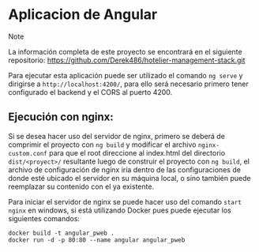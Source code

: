 # Aplicacion de Angular

> [!NOTE]  
> La información completa de este proyecto se encontrará en el siguiente repositorio:
> https://github.com/Derek486/hotelier-management-stack.git 

Para ejecutar esta aplicación puede ser utilizado el comando `ng serve` y dirigirse a `http://localhost:4200/`, para ello será necesario primero tener configurado el backend y el CORS al puerto 4200. 

## Ejecución con nginx:

Si se desea hacer uso del servidor de nginx, primero se deberá de comprimir el proyecto con `ng build` y modificar el archivo `nginx-custom.conf` para que el root direccione al index.html del directorio `dist/<proyect>/` resultante luego de construir el proyecto con `ng build`, el archivo de configuración de nginx iría dentro de las configuraciones de donde esté ubicado el servidor en su máquina local, o sino también puede reemplazar su contenido con el ya existente.

Para iniciar el servidor de nginx se puede hacer uso del comando `start nginx` en windows, si está utilizando Docker pues puede ejecutar los siguientes comandos:

```
docker build -t angular_pweb .
docker run -d -p 80:80 --name angular angular_pweb
```
